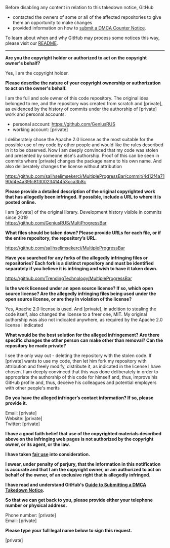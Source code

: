 Before disabling any content in relation to this takedown notice, GitHub
- contacted the owners of some or all of the affected repositories to give them an opportunity to make changes
- provided information on how to [submit a DMCA Counter Notice](https://docs.github.com/en/articles/guide-to-submitting-a-dmca-counter-notice).

To learn about when and why GitHub may process some notices this way, please visit our [README](https://github.com/github/dmca/blob/master/README.md).

---

**Are you the copyright holder or authorized to act on the copyright owner's behalf?**

Yes, I am the copyright holder.

**Please describe the nature of your copyright ownership or authorization to act on the owner's behalf.**

I am the full and sole owner of this code repository. The original idea belonged to me, and the repository was created from scratch and [private], as evidenced by the history of commits under the authorship of [private] work and personal accounts:  
- personal account: https://github.com/GeniusRUS  
- working account: [private]

I deliberately chose the Apache 2.0 license as the most suitable for the possible use of my code by other people and would like the rules described in it to be observed. Now I am deeply convinced that my code was stolen and presented by someone else's authorship. Proof of this can be seen in commits where [private] changes the package name to his own name. And also deliberately changes the license without attribution

https://github.com/salihselimsekerci/MultipleProgressBar/commit/4d12f4a7190d4e4a39fc8130023414453cca3b8c

**Please provide a detailed description of the original copyrighted work that has allegedly been infringed. If possible, include a URL to where it is posted online.**

I am [private] of the original library. Development history visible in commits since 2019  
https://github.com/GeniusRUS/MultiProgressBar

**What files should be taken down? Please provide URLs for each file, or if the entire repository, the repository’s URL.**

https://github.com/salihselimsekerci/MultipleProgressBar

**Have you searched for any forks of the allegedly infringing files or repositories? Each fork is a distinct repository and must be identified separately if you believe it is infringing and wish to have it taken down.**

https://github.com/TrendingTechnology/MultipleProgressBar

**Is the work licensed under an open source license? If so, which open source license? Are the allegedly infringing files being used under the open source license, or are they in violation of the license?**

Yes, Apache 2.0 license is used. And [private], in addition to stealing the code itself, also changed the license to a freer one, MIT. My original authorship was also not indicated anywhere, as required by the Apache 2.0 license I indicated

**What would be the best solution for the alleged infringement? Are there specific changes the other person can make other than removal? Can the repository be made private?**

I see the only way out - deleting the repository with the stolen code. If [private] wants to use my code, then let him fork my repository with attribution and freely modify, distribute it, as indicated in the license I have chosen. I am deeply convinced that this was done deliberately in order to appropriate the authorship of this code for himself and, thus, improve his GitHub profile and, thus, deceive his colleagues and potential employers with other people's merits

**Do you have the alleged infringer’s contact information? If so, please provide it.**

Email: [private]  
Website: [private]  
Twitter: [private]

**I have a good faith belief that use of the copyrighted materials described above on the infringing web pages is not authorized by the copyright owner, or its agent, or the law.**

**I have taken <a href="https://www.lumendatabase.org/topics/22">fair use</a> into consideration.**

**I swear, under penalty of perjury, that the information in this notification is accurate and that I am the copyright owner, or am authorized to act on behalf of the owner, of an exclusive right that is allegedly infringed.**

**I have read and understand GitHub's <a href="https://docs.github.com/articles/guide-to-submitting-a-dmca-takedown-notice/">Guide to Submitting a DMCA Takedown Notice</a>.**

**So that we can get back to you, please provide either your telephone number or physical address.**

Phone number: [private]  
Email: [private]

**Please type your full legal name below to sign this request.**

[private]
